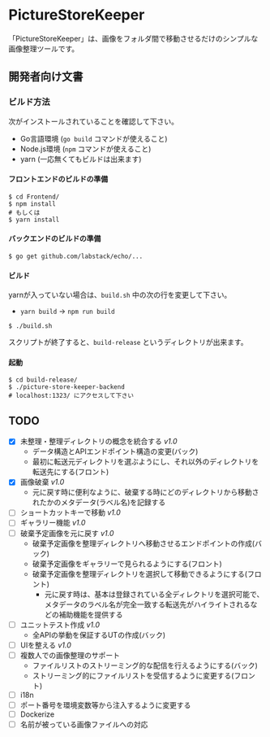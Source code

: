  PictureStoreKeeper
==========

「PictureStoreKeeper」は、画像をフォルダ間で移動させるだけのシンプルな画像整理ツールです。

## 開発者向け文書

### ビルド方法

次がインストールされていることを確認して下さい。

* Go言語環境 (`go build` コマンドが使えること)
* Node.js環境 (`npm` コマンドが使えること)
* yarn (一応無くてもビルドは出来ます)

#### フロントエンドのビルドの準備

```shell
$ cd Frontend/
$ npm install
# もしくは
$ yarn install
```

#### バックエンドのビルドの準備

```shell
$ go get github.com/labstack/echo/...
```

#### ビルド

yarnが入っていない場合は、`build.sh` 中の次の行を変更して下さい。

* `yarn build` -> `npm run build`

```shell
$ ./build.sh
```

スクリプトが終了すると、`build-release` というディレクトリが出来ます。

#### 起動

```shell
$ cd build-release/
$ ./picture-store-keeper-backend
# localhost:1323/ にアクセスして下さい
```

## TODO

- [x] 未整理・整理ディレクトリの概念を統合する *v1.0*
  - データ構造とAPIエンドポイント構造の変更(バック)
  - 最初に転送元ディレクトリを選ぶようにし、それ以外のディレクトリを転送先にする(フロント)
- [x] 画像破棄 *v1.0*
  - 元に戻す時に便利なように、破棄する時にどのディレクトリから移動されたかのメタデータ(ラベル名)を記録する
- [ ] ショートカットキーで移動 *v1.0*
- [ ] ギャラリー機能 *v1.0*
- [ ] 破棄予定画像を元に戻す *v1.0*
  - 破棄予定画像を整理ディレクトリへ移動させるエンドポイントの作成(バック)
  - 破棄予定画像をギャラリーで見られるようにする(フロント)
  - 破棄予定画像を整理ディレクトリを選択して移動できるようにする(フロント)
    - 元に戻す時は、基本は登録されている全ディレクトリを選択可能で、メタデータのラベル名が完全一致する転送先がハイライトされるなどの補助機能を提供する
- [ ] ユニットテスト作成 *v1.0*
  - 全APIの挙動を保証するUTの作成(バック)
- [ ] UIを整える *v1.0*
- [ ] 複数人での画像整理のサポート
  - ファイルリストのストリーミング的な配信を行えるようにする(バック)
  - ストリーミング的にファイルリストを受信するように変更する(フロント)
- [ ] i18n
- [ ] ポート番号を環境変数等から注入するように変更する
- [ ] Dockerize
- [ ] 名前が被っている画像ファイルへの対応